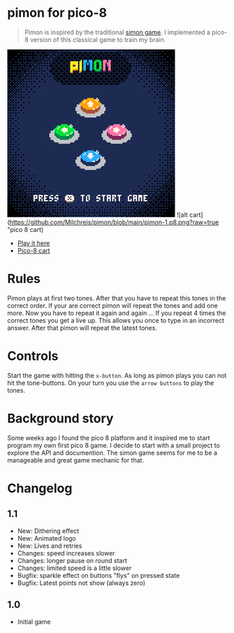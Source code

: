# pimon for pico-8

> Pimon is inspired by the traditional [simon game](https://en.wikipedia.org/wiki/Simon_(game)). I implemented a pico-8 version of this classical game to train my brain.

![alt screencast](https://github.com/Milchreis/pimon/blob/main/pimon_0.gif?raw=true "game play")
![alt cart](https://github.com/Milchreis/pimon/blob/main/pimon-1.p8.png?raw=true "pico 8 cart)
 * [Play it here](https://www.lexaloffle.com/bbs/?tid=46491)
 * [Pico-8 cart](https://github.com/Milchreis/pimon/blob/main/pimon-1.p8.png?raw=true)

# Rules
Pimon plays at first two tones. After that you have to repeat this tones in the correct order. If your are correct pimon will repeat the tones and add one more. Now you have to repeat it again and again ...
If you repeat 4 times the correct tones you get a live up. This allows you once to type in an incorrect answer. After that pimon will repeat the latest tones.

# Controls
Start the game with hitting the `x-button`. As long as pimon plays you can not hit the tone-buttons. On your turn you use the `arrow buttons` to play the tones.

# Background story
Some weeks ago I found the pico 8 platform and it inspired me to start program my own first pico 8 game. I decide to start with a small project to explore the API and documention. The simon game seems for me to be a manageable and great game mechanic for that.

# Changelog
## 1.1
 * New: Dithering effect 
 * New: Animated logo
 * New: Lives and retries
 * Changes: speed increases slower
 * Changes: longer pause on round start
 * Changes: limited speed is a little slower
 * Bugfix: sparkle effect on buttons "flys" on pressed state
 * Bugfix: Latest points not show (always zero)

## 1.0
 * Initial game

